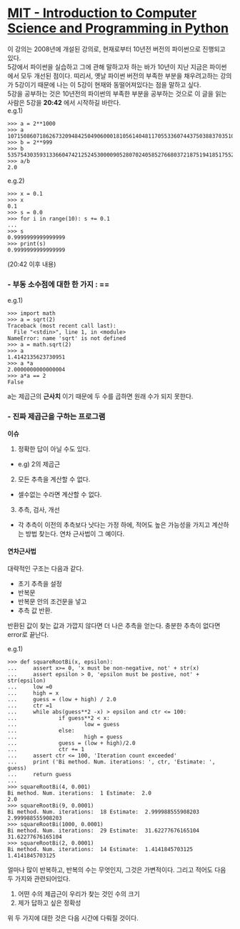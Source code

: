 # [MIT - Introduction to Computer Science and Programming in Python](https://www.inflearn.com/course/mit-%EA%B3%B5%EA%B0%9C%EA%B0%95%EC%A2%8C-python/)  
이 강의는 2008년에 개설된 강의로, 현재로부터 10년전 버전의 파이썬으로 진행되고 있다.  
5강에서 파이썬을 실습하고 그에 관해 말하고자 하는 바가 10년이 지난 지금은 파이썬에서 모두 개선된 점이다. 띠리서, 옛날 파이썬 버전의 부족한 부분을 채우려고하는 강의가 5강이기 때문에 나는 이 5강이 현재와 동떨어져있다는 점을 말하고 싶다.  
5강을 공부하는 것은 10년전의 파이썬의 부족한 부분을 공부하는 것으로 이 글을 읽는 사람은 5강을 **20:42** 에서 시작하길 바란다.  
e.g.1)
```
>>> a = 2**1000
>>> a
10715086071862673209484250490600018105614048117055336074437503883703510511249361224931983788156958581275946729175531468251871452856923140435984577574698574803934567774824230985421074605062371141877954182153046474983581941267398767559165543946077062914571196477686542167660429831652624386837205668069376
>>> b = 2**999
>>> b
5357543035931336604742125245300009052807024058527668037218751941851755255624680612465991894078479290637973364587765734125935726428461570217992288787349287401967283887412115492710537302531185570938977091076523237491790970633699383779582771973038531457285598238843271083830214915826312193418602834034688
>>> a/b
2.0
```
e.g.2)
```
>>> x = 0.1
>>> x
0.1
>>> s = 0.0
>>> for i in range(10): s += 0.1
...
>>> s
0.9999999999999999
>>> print(s)
0.9999999999999999
```
(20:42 이후 내용)
### - 부동 소수점에 대한 한 가지 : ==
e.g.1)
```
>>> import math
>>> a = sqrt(2)
Traceback (most recent call last):
  File "<stdin>", line 1, in <module>
NameError: name 'sqrt' is not defined
>>> a = math.sqrt(2)
>>> a
1.4142135623730951
>>> a *a
2.0000000000000004
>>> a*a == 2
False
```
a는 제곱근의 **근사치** 이기 때문에 두 수를 곱하면 원래 수가 되지 못한다.

### - 진짜 제곱근을 구하는 프로그램
**이슈**
1. 정확한 답이 아닐 수도 있다.
  - e.g) 2의 제곱근
2. 모든 추측을 계산할 수 없다.
  - 셀수없는 수라면 계산할 수 없다.
3. 추측, 검사, 개선
  - 각 추측이 이전의 추측보다 낫다는 가정 하에, 적어도 높은 가능성을 가지고 계산하는 방법 찾는다. 연차 근사법이 그 예이다.

#### 연차근사법
대략적인 구조는 다음과 같다.
- 초기 추측을 설정
- 반복문
- 반복문 안의 조건문을 넣고
- 추측 값 반환.  

반환된 값이 찾는 값과 가깝지 않다면 더 나은 추측을 얻는다.
충분한 추측이 없다면 error로 끝난다.  

e.g.1)
```
>>> def squareRootBi(x, epsilon):
...     assert x>= 0, 'x must be non-negative, not' + str(x)
...     assert epsilon > 0, 'epsilon must be postive, not' + str(epsilon)
...     low =0
...     high = x
...     guess = (low + high) / 2.0
...     ctr =1
...     while abs(guess**2 -x) > epsilon and ctr <= 100:
...             if guess**2 < x:
...                     low = guess
...             else:
...                     high = guess
...             guess = (low + high)/2.0
...             ctr += 1
...     assert ctr <= 100, 'Iteration count exceeded'
...     print ('Bi method. Num. iterations: ', ctr, 'Estimate: ', guess)
...     return guess
...
>>> squareRootBi(4, 0.001)
Bi method. Num. iterations:  1 Estimate:  2.0
2.0
>>> squareRootBi(9, 0.0001)
Bi method. Num. iterations:  18 Estimate:  2.999988555908203
2.999988555908203
>>> squareRootBi(1000, 0.0001)
Bi method. Num. iterations:  29 Estimate:  31.62277676165104
31.62277676165104
>>> squareRootBi(2, 0.0001)
Bi method. Num. iterations:  14 Estimate:  1.4141845703125
1.4141845703125
  ```
얼마나 많이 반복하고, 반복의 수는 무엇인지, 그것은 가변적이다.
그리고 적어도 다음 두 가지와 관련되어있다.
1. 어떤 수의 제곱근이 우리가 찾는 것인 수의 크기
2. 제가 답하고 싶은 정확성  

위 두 가지에 대한 것은 다음 시간에 다뤄질 것이다.
